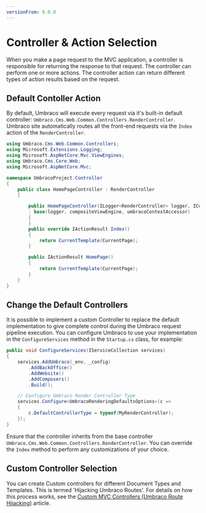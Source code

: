 ```yaml
---
versionFrom: 9.0.0
---
```


# Controller & Action Selection

When you make a page request to the MVC application, a controller is responsible for returning the response to that request. The controller can perform one or more actions. The controller action can return different types of action results based on the request.

## Default Contoller Action

By default, Umbraco will execute every request via it's built-in default controller: `Umbraco.Cms.Web.Common.Controllers.RenderController`. Umbraco site automatically routes all the front-end requests via the `Index` action of the `RenderController`.

```csharp
using Umbraco.Cms.Web.Common.Controllers;
using Microsoft.Extensions.Logging;
using Microsoft.AspNetCore.Mvc.ViewEngines;
using Umbraco.Cms.Core.Web;
using Microsoft.AspNetCore.Mvc;

namespace UmbracoProject.Controller
{
    public class HomePageController : RenderController
    {

        public HomePageController(ILogger<RenderController> logger, ICompositeViewEngine compositeViewEngine, IUmbracoContextAccessor umbracoContextAccessor)
        : base(logger, compositeViewEngine, umbracoContextAccessor)
        {
        }
        public override IActionResult Index()
        {
            return CurrentTemplate(CurrentPage);
        }

        public IActionResult HomePage()
        {
            return CurrentTemplate(CurrentPage);
        }
    }
}

```

## Change the Default Controllers

It is possible to implement a custom Controller to replace the default implementation to give complete control during the Umbraco request pipeline execution. You can configure Umbraco to use your implementation in the `ConfigureServices` method in the `Startup.cs` class, for example:

```csharp
public void ConfigureServices(IServiceCollection services)
{
    services.AddUmbraco(_env, _config)
        .AddBackOffice()             
        .AddWebsite()
        .AddComposers()
        .Build();

    // Configure Umbraco Render Controller Type
    services.Configure<UmbracoRenderingDefaultsOptions>(c =>
    {
        c.DefaultControllerType = typeof(MyRenderController);
    });
}
```

Ensure that the controller inherits from the base controller `Umbraco.Cms.Web.Common.Controllers.RenderController`. You can override the `Index` method to perform any customizations of your choice.

## Custom Controller Selection

You can create Custom controllers for different Document Types and Templates. This is termed 'Hijacking Umbraco Routes'. For details on how this process works, see the [Custom MVC Controllers (Umbraco Route Hijacking)](../../../Reference/Routing/custom-controllers.md) article.
